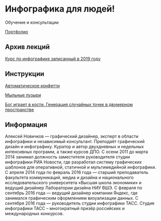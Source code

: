 # Инфографика для людей!

Обучение и консультации

[Портфолио](http://dataviz.ru)

## Архив лекций

[Курс по инфографике записанный в 2019 году](https://www.youtube.com/playlist?list=PLWRngzwNyOI6OtmEuveDE9g-Mz9tpv_XM)

## Инструкции

[Автоматическое конфетти](https://github.com/novichkovnet/codart/blob/master/Random_Dots/Random_03.ipynb)

[Мыльные пузыри](https://github.com/novichkovnet/codart/blob/master/Random_Dots/Random_02.ipynb)

[Бог играет в кости. Генерация случайных точек в двумерном пространстве](https://github.com/novichkovnet/codart/blob/master/Random_Dots/Random_01.ipynb)

## Информация

Алексей Новичков — графический дизайнер, эксперт в области инфографики и независимый консультант. Преподаёт графический дизайн и инфографику. Куратор и автор двухдневных и недельных интенсивных программ, а также курсов ДПО. С осени 2011 до марта 2014 занимал должность заместителя руководителя студии инфографики РИА Новости, где разработал систему графических шаблонов для оперативной, статичной и мультимедийной инфографики. С апреля 2014 года по февраль 2016 года — старший преподаватель факультета коммуникаций, медиа и дизайна и национального исследовательского университета «Высшая школа экономики» и ведущий дизайнер Лаборатории дизайна НИУ ВШЭ. С февраля по сентябрь 2016 года — ведущий дизайнер компании Яндекс, где занимался графическим оформлением визуализации данных. С сентября 2016 года — руководитель студии инфографики ТАСС. Студия инфографики ТАСС – многократный призёр российских и международных конкурсов.

